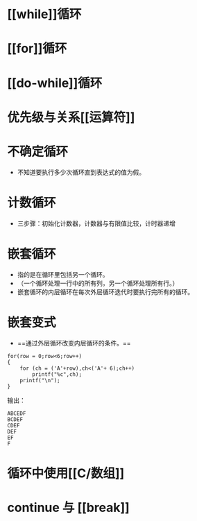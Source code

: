 
# [[while]]循环

# [[for]]循环

# [[do-while]]循环


# 优先级与关系[[运算符]]


# 不确定循环

- 不知道要执行多少次循环直到表达式的值为假。

# 计数循环

- 三步骤：初始化计数器，计数器与有限值比较，计时器递增

# 嵌套循环

- 指的是在循环里包括另一个循环。
- （一个循环处理一行中的所有列，另一个循环处理所有行。）
- 嵌套循环的内层循环在每次外层循环迭代时要执行完所有的循环。

# 嵌套变式

- ==通过外层循环改变内层循环的条件。==
```
for(row = 0;row<6;row++)
{
	for (ch = ('A'+row),ch<('A'+ 6);ch++)
		printf("%c",ch);
	printf("\n");
}
```
输出：
```
ABCEDF
BCDEF
CDEF
DEF
EF
F
```

# 循环中使用[[C/数组]]


# continue 与 [[break]] 


